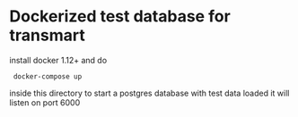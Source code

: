 # Dockerized test database for transmart
install docker 1.12+ and do

     docker-compose up
inside this directory to start a postgres database with test data loaded
it will listen on port 6000
